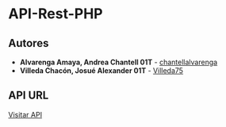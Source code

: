 # API-Rest-PHP

## Autores

* **Alvarenga Amaya, Andrea Chantell 01T** 	- [chantellalvarenga](https://github.com/chantellalvarenga)
* **Villeda Chacón, Josué Alexander 01T** 	- [Villeda75](https://github.com/Villeda75)

## API URL
[Visitar API](https://mytestingapisv.000webhostapp.com/displayAll.php)
